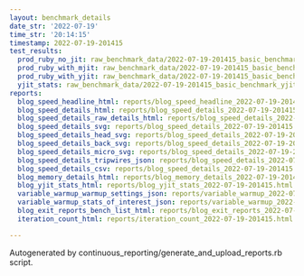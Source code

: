 ```yaml
---
layout: benchmark_details
date_str: '2022-07-19'
time_str: '20:14:15'
timestamp: 2022-07-19-201415
test_results:
  prod_ruby_no_jit: raw_benchmark_data/2022-07-19-201415_basic_benchmark_prod_ruby_no_jit.json
  prod_ruby_with_mjit: raw_benchmark_data/2022-07-19-201415_basic_benchmark_prod_ruby_with_mjit.json
  prod_ruby_with_yjit: raw_benchmark_data/2022-07-19-201415_basic_benchmark_prod_ruby_with_yjit.json
  yjit_stats: raw_benchmark_data/2022-07-19-201415_basic_benchmark_yjit_stats.json
reports:
  blog_speed_headline_html: reports/blog_speed_headline_2022-07-19-201415.html
  blog_speed_details_html: reports/blog_speed_details_2022-07-19-201415.html
  blog_speed_details_raw_details_html: reports/blog_speed_details_2022-07-19-201415.raw_details.html
  blog_speed_details_svg: reports/blog_speed_details_2022-07-19-201415.svg
  blog_speed_details_head_svg: reports/blog_speed_details_2022-07-19-201415.head.svg
  blog_speed_details_back_svg: reports/blog_speed_details_2022-07-19-201415.back.svg
  blog_speed_details_micro_svg: reports/blog_speed_details_2022-07-19-201415.micro.svg
  blog_speed_details_tripwires_json: reports/blog_speed_details_2022-07-19-201415.tripwires.json
  blog_speed_details_csv: reports/blog_speed_details_2022-07-19-201415.csv
  blog_memory_details_html: reports/blog_memory_details_2022-07-19-201415.html
  blog_yjit_stats_html: reports/blog_yjit_stats_2022-07-19-201415.html
  variable_warmup_warmup_settings_json: reports/variable_warmup_2022-07-19-201415.warmup_settings.json
  variable_warmup_stats_of_interest_json: reports/variable_warmup_2022-07-19-201415.stats_of_interest.json
  blog_exit_reports_bench_list_html: reports/blog_exit_reports_2022-07-19-201415.bench_list.html
  iteration_count_html: reports/iteration_count_2022-07-19-201415.html

---
```

Autogenerated by continuous_reporting/generate_and_upload_reports.rb script.
